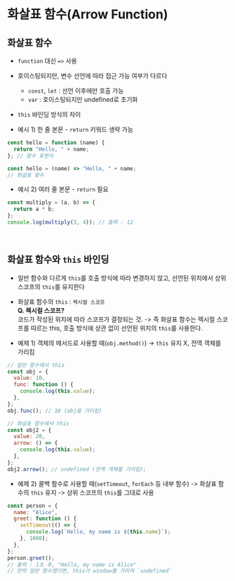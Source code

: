 # 화살표 함수(Arrow Function)

## 화살표 함수

- `function` 대신 `=>` 사용
- 호이스팅되지만, 변수 선언에 따라 접근 가능 여부가 다르다
  - `const`, `let` : 선언 이후에만 호출 가능
  - `var` : 호이스팅되지만 undefined로 초기화
- `this` 바인딩 방식의 차이

- 예시 1) 한 줄 본문 - `return` 키워드 생략 가능

```javascript
const hello = function (name) {
  return "Hello, " + name;
}; // 함수 표현식

const hello = (name) => "Hello, " + name;
// 화살표 함수
```

- 예시 2) 여러 줄 본문 - `return` 필요

```javascript
const multiply = (a, b) => {
  return a * b;
};
console.log(multiply(3, 4)); // 츨력 : 12
```

<br>

## 화살표 함수와 `this` 바인딩

- 일반 함수와 다르게 `this`를 호출 방식에 따라 변경하지 않고, 선언된 위치에서 상위 스코프의 `this`를 유지한다
- 화살표 함수의 `this` : `렉시컬 스코프`  
   **Q. 렉시컬 스코프?**  
   코드가 작성된 위치에 따라 스코프가 결정되는 것.
  -> 즉 화살표 함수는 렉시컬 스코프를 따르는 this, 호출 방식에 상관 없이 선언된 위치의 `this`를 사용한다.

- 예제 1) 객체의 메서드로 사용할 때(`obj.method()`) -> `this` 유지 X, 전역 객체를 가리킴

```javascript
// 일반 함수에서 this
const obj = {
  value: 10,
  func: function () {
    console.log(this.value);
  },
};
obj.func(); // 10 (obj을 가리킴)

// 화살표 함수에서 this
const obj2 = {
  value: 20,
  arrow: () => {
    console.log(this.value);
  },
};
obj2.arrow(); // undefined (전역 객체를 가리킴);
```

- 예제 2) 콜백 함수로 사용할 때(`setTimeout`, `forEach` 등 내부 함수) -> 화살표 함수의 `this` 유지 -> 상위 스코프의 `this`를 그대로 사용

```javascript
const person = {
  name: "Alice",
  greet: function () {
    setTimeout(() => {
      console.log(`Hello, my name is ${this.name}`);
    }, 1000);
  },
};
person.greet();
// 출력 : 1초 후, "Hello, my name is Alice"
// 만약 일반 함수였다면, this가 window를 가리켜 `undefined`
```
